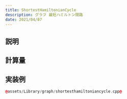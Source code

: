 ```yaml
---
title: ShortestHamiltonianCycle
description: グラフ 最短ハミルトン閉路
date: 2021/04/07
---
```


## 説明

## 計算量

## 実装例

```cpp
@assets/Library/graph/shortesthamiltoniancycle.cpp@
```
